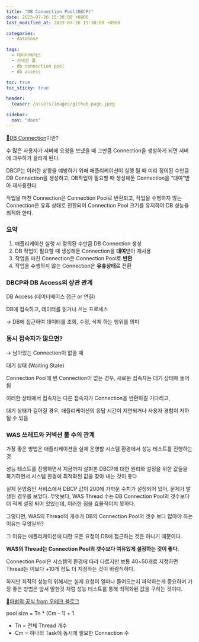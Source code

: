 ```yaml
---
title: "DB Connection Pool(DBCP)"
date: 2023-07-26 15:30:00 +0900
last_modified_at: 2023-07-26 15:30:00 +0900

categories:
  - database

tags: 
  - 데이터베이스
  - 커넥션 풀
  - db connection pool
  - db access

toc: true
toc_sticky: true

header: 
  teaser: /assets/images/github-page.jpeg

sidebar:
  nav: "docs"
---
```

[🔗DB Connection](https://lhseunge.github.io/database/db_connection/)이란?

수 많은 사용자가 서버에 요청을 보냈을 때 그만큼 Connection을 생성하게 되면 서버에 과부하가 걸리게 된다. 

DBCP는 이러한 상황을 예방하기 위해 애플리케이션이 실행 될 때 미리 정의된 수만큼 DB Connection을 생성하고, DB작업이 필요할 때 생성해둔 Connection을 “대여”받아 재사용한다. 

작업을 마친 Connection은 Connection Pool로 반환되고, 작업을 수행하지 않는 Connection은 유휴 상태로 전환되어 Connection Pool 크기를 유지하여 DB 성능을 최적화 한다.

### 요약

1. 애플리케이션 실행 시 정의된 수만큼 DB Connection 생성
2. DB 작업이 필요할 때 생성해둔 Connection을 **대여**받아 재사용
3. 작업을 마친 Connection은 Connection Pool로 **반환**
4. 작업을 수행하지 않는 Connection은 **유휴상태**로 전환

### DBCP와 DB Access의 상관 관계

DB Access (데이터베이스 접근 or 연결)

DB에 접속하고, 데이터를 읽거나 쓰는 프로세스 

→ DB에 접근하여 데이터를 조회, 수정, 삭제 하는 행위를 의미

### 동시 접속자가 많으면?

→ 남아있는 Connection이 없을 때

대기 상태 (Waiting State)

Connection Pool에 빈 Connection이 없는 경우, 새로운 접속자는 대기 상태에 들어됨 

이러한 상태에서 접속자는 다른 접속자가 Connection을 반환하길 기다리고, 

대기 상태가 길어질 경우, 애플리케이션의 응답 시간이 지연되거나 사용자 경험이 저하될 수 있음

### WAS 쓰레드와 커넥션 풀 수의 관계

가장 좋은 방법은 애플리케이션을 실제 운영할 시스템 환경에서 성능 테스트를 진행하는 것

성능 테스트를 진행하면서 지금까지 살펴본 DBCP에 대한 원리와 설정을 위한 값들을 복기하면서 시스템 환경에 최적화된 값을 찾아 내는 것이 좋다

실제 운영중인 서비스에서 DBCP 값이 200에 가까운 수치가 설정되어 있어, 문제가 발생된 경우를 보았다. 무엇보다, WAS Thread 수는 DB Connection Pool의 갯수보다 더 적게 설정 되어 있었는데, 이러한 점을 효율적이지 못하다.

그렇다면, WAS의 Thread의 개수가 DB의 Connection Pool의 갯수 보다 많아야 하는 이유는 무엇일까? 

그 이유는 애플리케이션에 대한 모든 요청이 DB에 접근하는 것은 아니기 때문이다.

**WAS의 Thread는 Connection Pool의 갯수보다 여유있게 설정하는 것이 좋다.**

Connection Pool은 시스템의 환경에 따라 다르지만 보통 40~50개로 지정하면 Thread는 이보다 +10개 정도 더 지정하는 것이 바람직하다. 

하지만 최적의 성능의 위해서는 실제 요청이 얼마나 들어오는지 파악하는게 중요하며 가장 좋은 방법은 앞서 말한것 처럼 성능 테스트를 통해 최적화된 값을 구하는 것이다.

[🔗마법의 공식 from 우테크 블로그](https://techblog.woowahan.com/2664/)

pool size =  Tn * (Cm - 1) + 1

- Tn = 전체 Thread 개수
- Cm = 하나의 Task에 동시에 필요한 Connection 수

